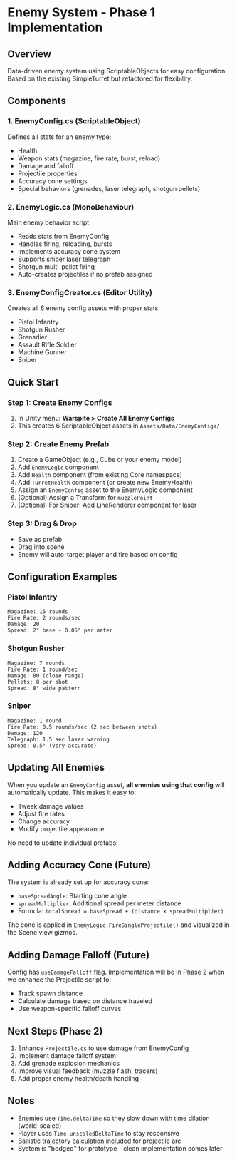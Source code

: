 # Enemy System - Phase 1 Implementation

## Overview
Data-driven enemy system using ScriptableObjects for easy configuration. Based on the existing SimpleTurret but refactored for flexibility.

## Components

### 1. **EnemyConfig.cs** (ScriptableObject)
Defines all stats for an enemy type:
- Health
- Weapon stats (magazine, fire rate, burst, reload)
- Damage and falloff
- Projectile properties
- Accuracy cone settings
- Special behaviors (grenades, laser telegraph, shotgun pellets)

### 2. **EnemyLogic.cs** (MonoBehaviour)
Main enemy behavior script:
- Reads stats from EnemyConfig
- Handles firing, reloading, bursts
- Implements accuracy cone system
- Supports sniper laser telegraph
- Shotgun multi-pellet firing
- Auto-creates projectiles if no prefab assigned

### 3. **EnemyConfigCreator.cs** (Editor Utility)
Creates all 6 enemy config assets with proper stats:
- Pistol Infantry
- Shotgun Rusher
- Grenadier
- Assault Rifle Soldier
- Machine Gunner
- Sniper

## Quick Start

### Step 1: Create Enemy Configs
1. In Unity menu: **Warspite > Create All Enemy Configs**
2. This creates 6 ScriptableObject assets in `Assets/Data/EnemyConfigs/`

### Step 2: Create Enemy Prefab
1. Create a GameObject (e.g., Cube or your enemy model)
2. Add `EnemyLogic` component
3. Add `Health` component (from existing Core namespace)
4. Add `TurretHealth` component (or create new EnemyHealth)
5. Assign an `EnemyConfig` asset to the EnemyLogic component
6. (Optional) Assign a Transform for `muzzlePoint`
7. (Optional) For Sniper: Add LineRenderer component for laser

### Step 3: Drag & Drop
- Save as prefab
- Drag into scene
- Enemy will auto-target player and fire based on config

## Configuration Examples

### Pistol Infantry
```
Magazine: 15 rounds
Fire Rate: 2 rounds/sec
Damage: 20
Spread: 2° base + 0.05° per meter
```

### Shotgun Rusher
```
Magazine: 7 rounds
Fire Rate: 1 round/sec
Damage: 80 (close range)
Pellets: 8 per shot
Spread: 8° wide pattern
```

### Sniper
```
Magazine: 1 round
Fire Rate: 0.5 rounds/sec (2 sec between shots)
Damage: 120
Telegraph: 1.5 sec laser warning
Spread: 0.5° (very accurate)
```

## Updating All Enemies

When you update an `EnemyConfig` asset, **all enemies using that config** will automatically update. This makes it easy to:
- Tweak damage values
- Adjust fire rates
- Change accuracy
- Modify projectile appearance

No need to update individual prefabs!

## Adding Accuracy Cone (Future)

The system is already set up for accuracy cone:
- `baseSpreadAngle`: Starting cone angle
- `spreadMultiplier`: Additional spread per meter distance
- Formula: `totalSpread = baseSpread + (distance × spreadMultiplier)`

The cone is applied in `EnemyLogic.FireSingleProjectile()` and visualized in the Scene view gizmos.

## Adding Damage Falloff (Future)

Config has `useDamageFalloff` flag. Implementation will be in Phase 2 when we enhance the Projectile script to:
- Track spawn distance
- Calculate damage based on distance traveled
- Use weapon-specific falloff curves

## Next Steps (Phase 2)

1. Enhance `Projectile.cs` to use damage from EnemyConfig
2. Implement damage falloff system
3. Add grenade explosion mechanics
4. Improve visual feedback (muzzle flash, tracers)
5. Add proper enemy health/death handling

## Notes

- Enemies use `Time.deltaTime` so they slow down with time dilation (world-scaled)
- Player uses `Time.unscaledDeltaTime` to stay responsive
- Ballistic trajectory calculation included for projectile arc
- System is "bodged" for prototype - clean implementation comes later
